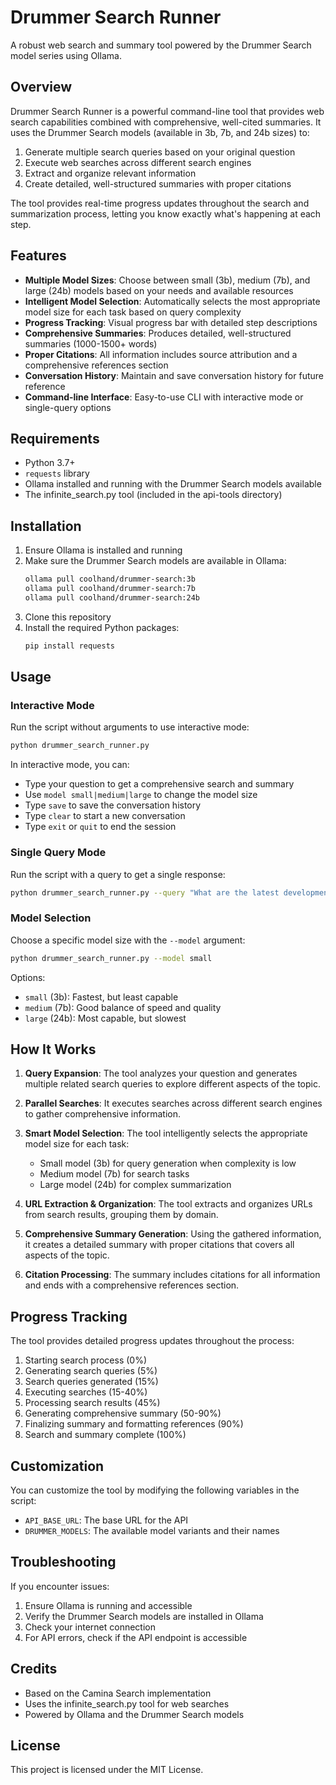 # Drummer Search Runner

A robust web search and summary tool powered by the Drummer Search model series using Ollama.

## Overview

Drummer Search Runner is a powerful command-line tool that provides web search capabilities combined with comprehensive, well-cited summaries. It uses the Drummer Search models (available in 3b, 7b, and 24b sizes) to:

1. Generate multiple search queries based on your original question
2. Execute web searches across different search engines
3. Extract and organize relevant information
4. Create detailed, well-structured summaries with proper citations

The tool provides real-time progress updates throughout the search and summarization process, letting you know exactly what's happening at each step.

## Features

- **Multiple Model Sizes**: Choose between small (3b), medium (7b), and large (24b) models based on your needs and available resources
- **Intelligent Model Selection**: Automatically selects the most appropriate model size for each task based on query complexity
- **Progress Tracking**: Visual progress bar with detailed step descriptions
- **Comprehensive Summaries**: Produces detailed, well-structured summaries (1000-1500+ words)
- **Proper Citations**: All information includes source attribution and a comprehensive references section
- **Conversation History**: Maintain and save conversation history for future reference
- **Command-line Interface**: Easy-to-use CLI with interactive mode or single-query options

## Requirements

- Python 3.7+
- `requests` library
- Ollama installed and running with the Drummer Search models available
- The infinite_search.py tool (included in the api-tools directory)

## Installation

1. Ensure Ollama is installed and running
2. Make sure the Drummer Search models are available in Ollama:
   ```bash
   ollama pull coolhand/drummer-search:3b
   ollama pull coolhand/drummer-search:7b
   ollama pull coolhand/drummer-search:24b
   ```
3. Clone this repository
4. Install the required Python packages:
   ```bash
   pip install requests
   ```

## Usage

### Interactive Mode

Run the script without arguments to use interactive mode:

```bash
python drummer_search_runner.py
```

In interactive mode, you can:
- Type your question to get a comprehensive search and summary
- Use `model small|medium|large` to change the model size
- Type `save` to save the conversation history
- Type `clear` to start a new conversation
- Type `exit` or `quit` to end the session

### Single Query Mode

Run the script with a query to get a single response:

```bash
python drummer_search_runner.py --query "What are the latest developments in quantum computing?"
```

### Model Selection

Choose a specific model size with the `--model` argument:

```bash
python drummer_search_runner.py --model small
```

Options:
- `small` (3b): Fastest, but least capable
- `medium` (7b): Good balance of speed and quality
- `large` (24b): Most capable, but slowest

## How It Works

1. **Query Expansion**: The tool analyzes your question and generates multiple related search queries to explore different aspects of the topic.

2. **Parallel Searches**: It executes searches across different search engines to gather comprehensive information.

3. **Smart Model Selection**: The tool intelligently selects the appropriate model size for each task:
   - Small model (3b) for query generation when complexity is low
   - Medium model (7b) for search tasks
   - Large model (24b) for complex summarization

4. **URL Extraction & Organization**: The tool extracts and organizes URLs from search results, grouping them by domain.

5. **Comprehensive Summary Generation**: Using the gathered information, it creates a detailed summary with proper citations that covers all aspects of the topic.

6. **Citation Processing**: The summary includes citations for all information and ends with a comprehensive references section.

## Progress Tracking

The tool provides detailed progress updates throughout the process:

1. Starting search process (0%)
2. Generating search queries (5%)
3. Search queries generated (15%)
4. Executing searches (15-40%)
5. Processing search results (45%)
6. Generating comprehensive summary (50-90%)
7. Finalizing summary and formatting references (90%)
8. Search and summary complete (100%)

## Customization

You can customize the tool by modifying the following variables in the script:

- `API_BASE_URL`: The base URL for the API
- `DRUMMER_MODELS`: The available model variants and their names

## Troubleshooting

If you encounter issues:

1. Ensure Ollama is running and accessible
2. Verify the Drummer Search models are installed in Ollama
3. Check your internet connection
4. For API errors, check if the API endpoint is accessible

## Credits

- Based on the Camina Search implementation
- Uses the infinite_search.py tool for web searches
- Powered by Ollama and the Drummer Search models

## License

This project is licensed under the MIT License. 